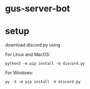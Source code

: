 # gus-server-bot

# setup

download discord.py using 

For Linux and MacOS: 
```
python3 -m pip install -U discord.py
``` 

For Windows:
``` 
py -3 -m pip install -U discord.py
``` 
